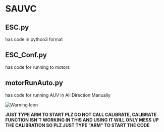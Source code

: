 <h1>SAUVC</h1>

<h2>ESC.py</h2>
  <p>has code in python3 format</p>
<h2>ESC_Conf.py</h2>
  <p>has code for running to motors</p>
<h2>motorRunAuto.py</h2>
  <p>has code for running AUV in All Direction Manually</p>
  <img src="https://www.google.com/url?sa=i&url=https%3A%2F%2Fwww.pngwing.com%2Fen%2Fsearch%3Fq%3Dwarning%2BIcons&psig=AOvVaw2iv9M074utKtAGSQZ-jPzz&ust=1702656444012000&source=images&cd=vfe&opi=89978449&ved=0CBIQjRxqFwoTCMiT09anj4MDFQAAAAAdAAAAABAD" alt="Warning Icon">
<p><b>JUST TYPE ARM TO START PLZ DO NOT CALL CALIBRATE, CALIBRATE FUNCTION ISN'T WORKING IN THIS AND USING IT WILL ONLY MESS UP THE CALIBRATION SO PLZ JUST TYPE "ARM" TO START THE CODE</b></p>
